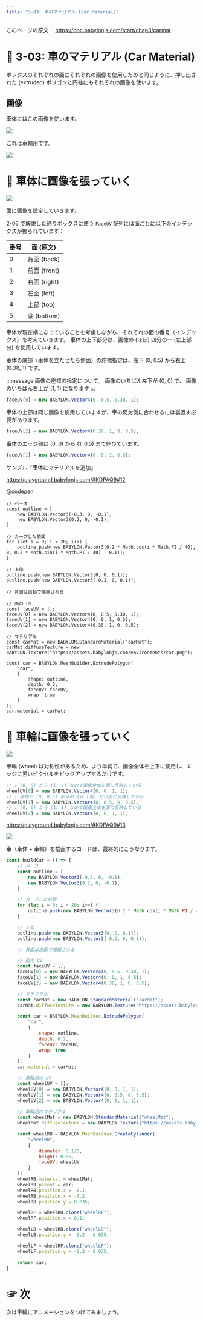 ```yaml
---
title: "3-03: 車のマテリアル (Car Material)"
---
```


このページの原文： https://doc.babylonjs.com/start/chap3/carmat

# 🚙 3-03: 車のマテリアル (Car Material)

ボックスのそれぞれの面にそれぞれの画像を使用したのと同じように、押し出された (extruded) ポリゴンと円柱にもそれぞれの画像を使います。

## 画像

車体にはこの画像を使います。

![](https://doc.babylonjs.com/_next/image?url=%2Fimg%2Fgetstarted%2Fcar.png&w=1080&q=75)

これは車輪用です。

![](https://doc.babylonjs.com/_next/image?url=%2Fimg%2Fgetstarted%2Fwheel.png&w=1080&q=75)

# 🚙 車体に画像を張っていく

![](https://storage.googleapis.com/zenn-user-upload/2f3f7f205c0c-20220329.png)

面に画像を設定していきます。

2-06 で解説した通りボックスに使う `FaceUV` 配列には面ごとに以下のインデックスが振られています：

番号|面 (原文)
---|---
0|背面 (back)
1|前面 (front)
2|右面 (right)
3|左面 (left)
4|上部 (top)
5|底 (bottom)

車体が現在横になっていることを考慮しながら、それぞれの面の番号（インデックス）を考えていきます。
車体の上下部分は、画像の (ほぼ) 四分の一 (左上部分) を使用しています。

車体の底部（車体を立たせたら側面）の座標指定は、左下 (0, 0.5) から右上(0.38, 1) です。

:::message
画像の座標の指定について。
画像のいちばん左下が (0, 0) で、
画像のいちばん右上が (1, 1) になります
:::

```js
faceUV[0] = new BABYLON.Vector4(0, 0.5, 0.38, 1);
```

車体の上部は同じ画像を使用していますが、車の反対側に合わせるには裏返す必要があります。

```js
faceUV[2] = new BABYLON.Vector4(0.38, 1, 0, 0.5);
```

車体のエッジ部は (0, 0) から (1, 0.5) まで伸びています。

```js
faceUV[1] = new BABYLON.Vector4(0, 0, 1, 0.5);
```

サンプル「車体にマテリアルを追加」

https://playground.babylonjs.com/#KDPAQ9#12

@[codepen](https://codepen.io/chomado/pen/ExoXZMr)

```js:createScene 関数内の車体構築部分
// ベース
const outline = [
    new BABYLON.Vector3(-0.3, 0, -0.1),
    new BABYLON.Vector3(0.2, 0, -0.1),
]

// カーブした前面
for (let i = 0; i < 20; i++) {
    outline.push(new BABYLON.Vector3(0.2 * Math.cos(i * Math.PI / 40), 0, 0.2 * Math.sin(i * Math.PI / 40) - 0.1));
}

// 上部
outline.push(new BABYLON.Vector3(0, 0, 0.1));
outline.push(new BABYLON.Vector3(-0.3, 0, 0.1));

// 背面は自動で描画される

// 面の UV
const faceUV = [];
faceUV[0] = new BABYLON.Vector4(0, 0.5, 0.38, 1);
faceUV[1] = new BABYLON.Vector4(0, 0, 1, 0.5);
faceUV[2] = new BABYLON.Vector4(0.38, 1, 0, 0.5);

// マテリアル
const carMat = new BABYLON.StandardMaterial("carMat");
carMat.diffuseTexture = new BABYLON.Texture("https://assets.babylonjs.com/environments/car.png");

const car = BABYLON.MeshBuilder.ExtrudePolygon(
    "car", 
    {
        shape: outline, 
        depth: 0.2, 
        faceUV: faceUV, 
        wrap: true
    }
);
car.material = carMat;
```

# 🚙 車輪に画像を張っていく

![](https://doc.babylonjs.com/_next/image?url=%2Fimg%2Fgetstarted%2Fwheel.png&w=1080&q=75)

車輪 (wheel) は対称性があるため、より単純で、画像全体を上下に使用し、エッジに黒いピクセルをピックアップするだけです。

```js
// ↓ (0, 0) から (1, 1) なので画像全体を面に反映している
wheelUV[0] = new BABYLON.Vector4(0, 0, 1, 1);
// ↓ 画像の (0, 0.5) 部分の 1点 (黒) だけ面に反映している
wheelUV[1] = new BABYLON.Vector4(0, 0.5, 0, 0.5);
// ↓ (0, 0) から (1, 1) なので画像全体を面に反映している
wheelUV[2] = new BABYLON.Vector4(0, 0, 1, 1);
```

https://playground.babylonjs.com/#KDPAQ9#13

![](https://doc.babylonjs.com/_next/image?url=%2Fimg%2Fgetstarted%2Fcarmodel.png&w=1200&q=75)

車（車体 + 車輪）を描画するコードは、最終的にこうなります。

```js
const buildCar = () => {
    // ベース
    const outline = [
        new BABYLON.Vector3(-0.3, 0, -0.1),
        new BABYLON.Vector3(0.2, 0, -0.1),
    ]

    // カーブした前面
    for (let i = 0; i < 20; i++) {
        outline.push(new BABYLON.Vector3(0.2 * Math.cos(i * Math.PI / 40), 0, 0.2 * Math.sin(i * Math.PI / 40) - 0.1));
    }

    // 上部
    outline.push(new BABYLON.Vector3(0, 0, 0.1));
    outline.push(new BABYLON.Vector3(-0.3, 0, 0.1));

    // 背面は自動で描画される

    // 面の UV
    const faceUV = [];
    faceUV[0] = new BABYLON.Vector4(0, 0.5, 0.38, 1);
    faceUV[1] = new BABYLON.Vector4(0, 0, 1, 0.5);
    faceUV[2] = new BABYLON.Vector4(0.38, 1, 0, 0.5);

    // マテリアル
    const carMat = new BABYLON.StandardMaterial("carMat");
    carMat.diffuseTexture = new BABYLON.Texture("https://assets.babylonjs.com/environments/car.png");

    const car = BABYLON.MeshBuilder.ExtrudePolygon(
        "car", 
        {
            shape: outline, 
            depth: 0.2, 
            faceUV: faceUV, 
            wrap: true
        }
    );
    car.material = carMat;

    // 車輪用の UV
    const wheelUV = [];
    wheelUV[0] = new BABYLON.Vector4(0, 0, 1, 1);
    wheelUV[1] = new BABYLON.Vector4(0, 0.5, 0, 0.5);
    wheelUV[2] = new BABYLON.Vector4(0, 0, 1, 1);
    
    // 車輪用のマテリアル
    const wheelMat = new BABYLON.StandardMaterial("wheelMat");
    wheelMat.diffuseTexture = new BABYLON.Texture("https://assets.babylonjs.com/environments/wheel.png");

    const wheelRB = BABYLON.MeshBuilder.CreateCylinder(
        "wheelRB", 
        {
            diameter: 0.125, 
            height: 0.05, 
            faceUV: wheelUV
        }
    );
    wheelRB.material = wheelMat;
    wheelRB.parent = car;
    wheelRB.position.z = -0.1;
    wheelRB.position.x = -0.2;
    wheelRB.position.y = 0.035;

    wheelRF = wheelRB.clone("wheelRF");
    wheelRF.position.x = 0.1;

    wheelLB = wheelRB.clone("wheelLB");
    wheelLB.position.y = -0.2 - 0.035;

    wheelLF = wheelRF.clone("wheelLF");
    wheelLF.position.y = -0.2 - 0.035;

    return car;
}
```

# ☞ 次

次は車輪にアニメーションをつけてみましょう。
